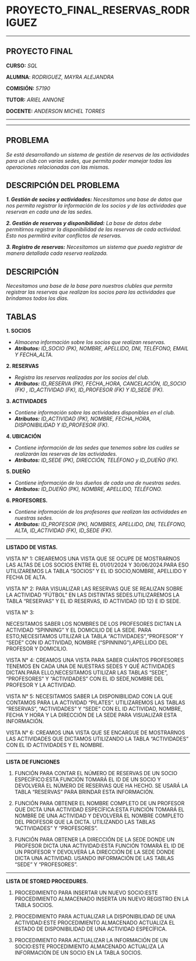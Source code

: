 # PROYECTO_FINAL_RESERVAS_RODRIGUEZ


--- 

## **PROYECTO FINAL**

**CURSO:** *SQL*

**ALUMNA**: *RODRIGUEZ, MAYRA ALEJANDRA*

**COMISIÓN:** *57190* 

**TUTOR:** *ARIEL ANNONE*

**DOCENTE:** *ANDERSON MICHEL TORRES*

---

---
## PROBLEMA
*Se está desarrollando un sistema de gestión de reservas de las actividades para un club con varias sedes, que permita poder  manejar todas las operaciones relacionadas con las mismas.*

## DESCRIPCIÓN DEL PROBLEMA
***1. Gestión de socios y actividades:** Necesitamos una base de datos que nos permita registrar la información de los socios y de las actividades que reservan en cada una de las sedes.*

***2. Gestión de reservas y disponibilidad:** La base de datos debe permitirnos registrar la disponibilidad de las reservas de cada actividad. Esto nos permitirá evitar conflictos de reservas.*

***3. Registro de reservas:** Necesitamos un sistema que pueda registrar de manera detallada cada reserva realizada.*

## DESCRIPCIÓN
*Necesitamos una base de la base para nuestros clubles que permita registrar las reservas que realizan los socios para las actividades que brindamos  todos los días.*


## TABLAS

**1. SOCIOS**
- *Almacena información sobre los socios que realizan reservas.*
- ***Atributos:** ID_SOCIO (PK), NOMBRE, APELLIDO, DNI, TELÉFONO, EMAIL Y FECHA_ALTA.*

**2. RESERVAS**
- *Registra las reservas realizadas por los socios del club.*
- ***Atributos:** ID_RESERVA (PK), FECHA_HORA, CANCELACIÓN, ID_SOCIO (FK) , ID_ACTIVIDAD (FK), ID_PROFESOR (FK) Y ID_SEDE (FK).*
  
**3. ACTIVIDADES**
- *Contiene información sobre las actividades disponibles en el club.*
- ***Atributos:** ID_ACTIVIDAD (PK), NOMBRE, FECHA_HORA, DISPONIBILIDAD Y ID_PROFESOR (FK).*

**4. UBICACIÓN**
- *Contiene información de las sedes que tenemos sobre las cuáles se realizarán las reservas de las actividades.*
- ***Atributos:** ID_SEDE (PK), DIRECCIÓN, TELÉFONO y ID_DUEÑO (FK).*

**5. DUEÑO**
- *Contiene información de los dueños de cada una de nuestras sedes.*
- ***Atributos:** ID_DUEÑO (PK), NOMBRE, APELLIDO, TELÉFONO.*


**6. PROFESORES.**
- *Contiene información de los profesores que realizan las actividades en nuestras sedes.*
- ***Atributos:** ID_PROFESOR (PK), NOMBRES, APELLIDO, DNI, TELÉFONO, ALTA, ID_ACTIVIDAD (FK), ID_SEDE (FK).*
 

----------------------------------------------------------------------------------------

**LISTADO DE VISTAS.**

VISTA N° 1:
CREAREMOS UNA VISTA QUE SE OCUPE DE MOSTRARNOS LAS ALTAS DE LOS SOCIOS ENTRE EL 01/01/2024 Y 30/06/2024.PARA ESO UTILIZAREMOS LA TABLA “SOCIOS” Y EL ID SOCIO,NOMBRE, APELLIDO Y FECHA DE ALTA.


VISTA N° 2:
PARA VISUALIZAR LAS RESERVAS QUE SE REALIZAN SOBRE LA ACTIVIDAD “FÚTBOL” EN LAS DISTINTAS SEDES.UTILIZAREMOS LA TABLA “RESERVAS” Y EL ID RESERVAS, ID ACTIVIDAD (ID 12) E ID SEDE.


VISTA N° 3:

NECESITAMOS SABER LOS NOMBRES DE LOS  PROFESORES DICTAN LA ACTIVIDAD “SPINNING” Y EL DOMICILIO DE LA SEDE. PARA ESTO,NECESITAMOS UTILIZAR LA TABLA “ACTIVIDADES”,“PROFESOR”  Y “SEDE” CON  ID ACTIVIDAD, NOMBRE (“SPINNING”),APELLIDO  DEL PROFESOR Y DOMICILIO.


VISTA N° 4:
CREAMOS UNA VISTA PARA SABER CUÁNTOS PROFESORES TENEMOS EN CADA UNA DE NUESTRAS SEDES Y QUÉ ACTIVIDADES DICTAN.PARA ELLO,NECESITAMOS UTILIZAR LAS TABLAS “SEDE”, “PROFESORES” Y “ACTIVIDADES” CON EL ID SEDE,NOMBRE DEL PROFESOR Y LA ACTIVIDAD.

VISTA N° 5:
NECESITAMOS SABER LA DISPONIBILIDAD CON LA QUE CONTAMOS PARA LA ACTIVIDAD “PILATES”.
UTILIZAREMOS LAS TABLAS “RESERVAS”, “ACTIVIDADES” Y “SEDE” CON EL ID ACTIVIDAD, NOMBRE, FECHA Y HORA Y LA DIRECCIÓN DE LA SEDE  PARA VISUALIZAR ESTA INFORMACIÓN.


VISTA N° 6:
CREAMOS UNA VISTA QUE SE ENCARGUE DE MOSTRARNOS LAS ACTIVIDADES QUE DICTAMOS UTILIZANDO LA TABLA “ACTIVIDADES” CON EL ID ACTIVIDADES Y EL NOMBRE.



--------------------------------------------------------------------
**LISTA DE FUNCIONES**

1. FUNCIÓN PARA CONTAR EL NÚMERO DE RESERVAS DE UN SOCIO ESPECÍFICO:ESTA FUNCIÓN TOMARÁ EL ID DE UN SOCIO Y DEVOLVERÁ EL NÚMERO DE RESERVAS QUE HA HECHO.
SE USARÁ LA TABLA “RESERVAS” PARA BRINDAR ESTA INFORMACIÓN.

2. FUNCIÓN PARA OBTENER EL NOMBRE COMPLETO DE UN PROFESOR QUE DICTA UNA ACTIVIDAD ESPECÍFICA:ESTA FUNCIÓN TOMARÁ EL NOMBRE DE UNA ACTIVIDAD Y DEVOLVERÁ EL NOMBRE COMPLETO DEL PROFESOR QUE LA DICTA. UTILIZANDO LAS TABLAS “ACTIVIDADES” Y “PROFESORES”.

3. FUNCIÓN PARA OBTENER LA DIRECCIÓN DE LA SEDE DONDE UN PROFESOR DICTA UNA ACTIVIDAD:ESTA FUNCIÓN TOMARÁ EL ID DE UN PROFESOR Y DEVOLVERÁ LA DIRECCIÓN DE LA SEDE DONDE DICTA UNA ACTIVIDAD. USANDO INFORMACIÓN DE LAS TABLAS “SEDE” Y “PROFESORES”.


--------------------------------------------------------------------
**LISTA DE STORED PROCEDURES.**


1. PROCEDIMIENTO PARA INSERTAR UN NUEVO SOCIO:ESTE PROCEDIMIENTO ALMACENADO INSERTA UN NUEVO REGISTRO EN LA TABLA SOCIOS.

2. PROCEDIMIENTO PARA ACTUALIZAR LA DISPONIBILIDAD DE UNA ACTIVIDAD:ESTE PROCEDIMIENTO ALMACENADO ACTUALIZA EL ESTADO DE DISPONIBILIDAD DE UNA ACTIVIDAD ESPECÍFICA.

3. PROCEDIMIENTO PARA ACTUALIZAR LA INFORMACIÓN DE UN SOCIO:ESTE PROCEDIMIENTO ALMACENADO ACTUALIZA LA INFORMACIÓN DE UN SOCIO EN LA TABLA SOCIOS.

